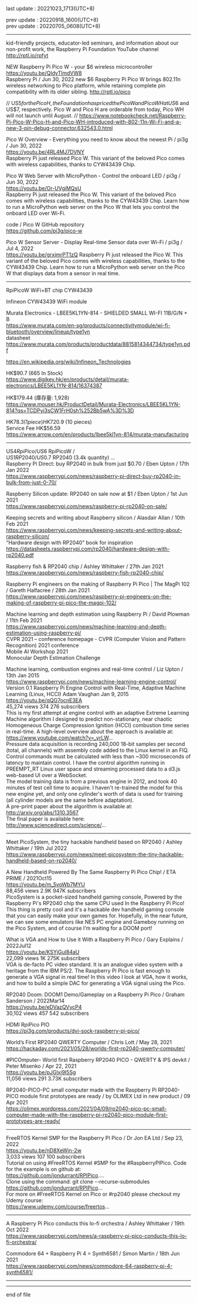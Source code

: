 last update : 20221023_1713(UTC+8)   
  
prev update : 20220918_1600(UTC+8)  
prev update : 20220705_0608(UTC+8)  
  
---------------------------------------------  
   
kid-friendly projects, educator-led seminars, and information about our non-profit work, the Raspberry Pi Foundation YouTube channel http://rptl.io/rpfyt

NEW Raspberry Pi Pico W - your $6 wireless microcontroller
  https://youtu.be/QIdyTlmdVW8  
Raspberry Pi / Jun 30, 2022
new $6 Raspberry Pi Pico W brings 802.11n wireless networking to Pico platform, while retaining complete pin compatibility with its older sibling. http://rptl.io/pico  
  
// US$5 for the Pico H, the Foundation has priced the Pico W and Pico WH at US$6 and US$7, respectively. Pico W and Pico H are orderable from today, Pico WH will not launch until August. //
  https://www.notebookcheck.net/Raspberry-Pi-Pico-W-Pico-H-and-Pico-WH-introduced-with-802-11n-Wi-Fi-and-a-new-3-pin-debug-connector.632543.0.html  
    
  
Pico W Overview - Everything you need to know about the newest Pi / pi3g / Jun 30, 2022  
  https://youtu.be/4RL4MJ7DVNY  
Raspberry Pi just released Pico W. This variant of the beloved Pico comes with wireless capabilities, thanks to CYW43439 Chip.  
  
Pico W Web Server with MicroPython - Control the onboard LED / pi3g / Jun 30, 2022  
  https://youtu.be/Or-UVgiMQsU  
Raspberry Pi just released the Pico W. This variant of the beloved Pico comes with wireless capabilities, thanks to the CYW43439 Chip. Learn how to run a MicroPython web server on the Pico W that lets you control the onboard LED over Wi-Fi.  
  
code / Pico W GitHub repository  
  https://github.com/pi3g/pico-w  
  
Pico W Sensor Server - Display Real-time Sensor data over Wi-Fi / pi3g / Jul 4, 2022  
  https://youtu.be/grxjmrPT1zQ
Raspberry Pi just released the Pico W. This variant of the beloved Pico comes with wireless capabilities, thanks to the CYW43439 Chip. Learn how to run a MicroPython web server on the Pico W that displays data from a sensor in real time.  
  


---------------------------------------------  
  
RpiPicoW  WiFi+BT chip CYW43439  
  
Infineon CYW43439 WiFi module  
  
Murata Electronics - LBEE5KL1YN-814 - SHIELDED SMALL WI-FI 11B/G/N + B    
  https://www.murata.com/en-sg/products/connectivitymodule/wi-fi-bluetooth/overview/lineup/type1yn  
datasheet  
  https://www.murata.com/products/productdata/8815814344734/type1yn.pdf  
  
  https://en.wikipedia.org/wiki/Infineon_Technologies  
  
HK$90.7 (665 In Stock)  
  https://www.digikey.hk/en/products/detail/murata-electronics/LBEE5KL1YN-814/16374387  
  
HK$179.44 (庫存量: 1,928)  
  https://www.mouser.hk/ProductDetail/Murata-Electronics/LBEE5KL1YN-814?qs=TCDPyi3sCW1FrH0sh%252Bb5wA%3D%3D  
  
HK$78.3 (1 piece)   
HK$720.9 (10 pieces)   
Service Fee   HK$56.59  
  https://www.arrow.com/en/products/lbee5kl1yn-814/murata-manufacturing  
  
  
  
---------------------------------------------  
  
US$4 RpiPico /  
US$6 RpiPicoW /  
US$1 RP2040 /  
US$0.7 RP2040 (3.4k quantity) ...  
Raspberry Pi Direct: buy RP2040 in bulk from just $0.70 / Eben Upton / 17th Jan 2022  
  https://www.raspberrypi.com/news/raspberry-pi-direct-buy-rp2040-in-bulk-from-just-0-70/  
  
  
  
Raspberry Silicon update: RP2040 on sale now at $1 / Eben Upton / 1st Jun 2021  
  https://www.raspberrypi.com/news/raspberry-pi-rp2040-on-sale/  
  
  
  
Keeping secrets and writing about Raspberry silicon / Alasdair Allan / 10th Feb 2021  
  https://www.raspberrypi.com/news/keeping-secrets-and-writing-about-raspberry-silicon/  
“Hardware design with RP2040” book for inspiration  
  https://datasheets.raspberrypi.com/rp2040/hardware-design-with-rp2040.pdf  
  
  
  
Raspberry fish & RP2040 chip / Ashley Whittaker / 27th Jan 2021  
  https://www.raspberrypi.com/news/raspberry-fish-rp2040-chip/  
  
  
  
Raspberry Pi engineers on the making of Raspberry Pi Pico | The MagPi 102 / Gareth Halfacree / 28th Jan 2021  
  https://www.raspberrypi.com/news/raspberry-pi-engineers-on-the-making-of-raspberry-pi-pico-the-magpi-102/  
  
  
  
Machine learning and depth estimation using Raspberry Pi / David Plowman / 11th Feb 2021  
  https://www.raspberrypi.com/news/machine-learning-and-depth-estimation-using-raspberry-pi/  
    CVPR 2021 – conference homepage - CVPR (Computer Vision and Pattern Recognition) 2021 conference  
    Mobile AI Workshop 2021  
    Monocular Depth Estimation Challenge  
  
  
  
Machine learning, combustion engines and real-time control / Liz Upton / 13th Jan 2015  
  https://www.raspberrypi.com/news/machine-learning-engine-control/  
Version 0.1 Raspberry Pi Engine Control with Real-Time, Adaptive Machine Learning (Linux, HCCI)		Adam Vaughan Jan 9, 2015  
https://youtu.be/qQG7ocnE3EA  
45,274 views		374		276 subscribers  
This is my first attempt at engine control with an adaptive Extreme Learning Machine algorithm I designed to predict non-stationary, near chaotic Homogeneous Charge Compression Ignition (HCCI) combustion time series in real-time.  A high-level overview about the approach is available at:  
  https://www.youtube.com/watch?v=_yrLW...  
Pressure data acquisition is recording 240,000 18-bit samples per second (total, all channels) with assembly code added to the Linux kernel in an FIQ.  Control commands must be calculated with less than ~300 microseconds of latency to maintain control.  I have the control algorithm running in PREEMPT_RT Linux user space and streaming processed data to a d3.js web-based UI over a WebSocket.  
The model training data is from a previous engine in 2012, and took 40 minutes of test cell time to acquire.  I haven't re-trained the model for this new engine yet, and only one cylinder's worth of data is used for training (all cylinder models are the same before adaptation).  
A pre-print paper about the algorithm is available at:  
  http://arxiv.org/abs/1310.3567  
The final paper is available here:  
  http://www.sciencedirect.com/science/...  
  
  
  
---------------------------------------------  
    
Meet PicoSystem, the tiny hackable handheld based on RP2040 / Ashley Whittaker / 19th Jul 2022  
  https://www.raspberrypi.com/news/meet-picosystem-the-tiny-hackable-handheld-based-on-rp2040/  
  
  
A New Handheld Powered By The Same Raspberry Pi Pico Chip! / ETA PRIME / 2021Oct15   
https://youtu.be/m_5voWb7MYU  
88,456 views		2.9K		947K subscribers  
PicoSystem is a pocket-sized handheld gaming console, Powered by the Raspberry Pi's RP2040 chip the same CPU used In the Raspberry Pi Pico!  
This thing is pretty cool and it's a  hackable dev handheld gaming console that you can easily make your own games for. Hopefully, in the near future, we can see some emulators like NES PC engine and Gameboy running on the Pico System, and of course I’m waiting for a DOOM port!  
  
  
What is VGA and How to Use it With a Raspberry Pi Pico / Gary Explains / 2022Jul12   
https://youtu.be/KSYjGul84aU  
22,099 views		1K		275K subscribers  
VGA is de-facto PC video standard. It is an analogue video system with a heritage from the IBM PS/2. The Raspberry Pi Pico is fast enough to generate a VGA signal in real time! In this video I look at VGA, how it works, and how to build a simple DAC for generating a VGA signal using the Pico.  
  
  
RP2040 Doom: DOOM1 Demo/Gameplay on a Raspberry Pi Pico / Graham Sanderson / 2022Mar14   
https://youtu.be/eDVazQVycP4  
30,102 views		457		542 subscribers  
  
HDMI RpiPico PIO   
  https://pi3g.com/products/dvi-sock-raspberry-pi-pico/  
    
World’s First RP2040 QWERTY Computer / Chris Lott / May 28, 2021  
  https://hackaday.com/2021/05/28/worlds-first-rp2040-qwerty-computer/  
  
#PICOmputer​- World first Raspberry RP2040 PICO - QWERTY & IPS devkit / Peter Misenko / Apr 22, 2021  
https://youtu.be/pJGlxj9I5Sg  
11,056 views		291		3.73K subscribers  
  
  
RP2040-PICO-PC small computer made with the Raspberry Pi RP2040-PICO module first prototypes are ready / by OLIMEX Ltd in new product / 09 Apr 2021   
  https://olimex.wordpress.com/2021/04/09/rp2040-pico-pc-small-computer-made-with-the-raspberry-pi-rp2040-pico-module-first-prototypes-are-ready/  
  
  
---------------------------------------------  
  
FreeRTOS Kernel SMP for the Raspberry PI Pico / Dr Jon EA Ltd / Sep 23, 2022  
https://youtu.be/nD8XeWjn-2w  
3,033 views		107		100 subscribers  
Tutorial on using #FreeRTOS Kernel #SMP for the #RaspberryPIPico. Code for the example is on github at:   
  https://github.com/jondurrant/RPIPico....  
Clone using the command: git clone --recurse-submodules   
  https://github.com/jondurrant/RPIPico...  
For more on #FreeRTOS Kernel on Pico or #rp2040 please checkout my Udemy course:   
  https://www.udemy.com/course/freertos...  
  
  
---------------------------------------------  
  
A Raspberry Pi Pico conducts this lo-fi orchestra / Ashley Whittaker / 19th Oct 2022  
  https://www.raspberrypi.com/news/a-raspberry-pi-pico-conducts-this-lo-fi-orchestra/  
  
  
Commodore 64 + Raspberry Pi 4 = Synth6581 / Simon Martin / 18th Jun 2021  
  https://www.raspberrypi.com/news/commodore-64-raspberry-pi-4-synth6581/  
  
  
---------------------------------------------  
  
    
---------------------------------------------  
end of file
